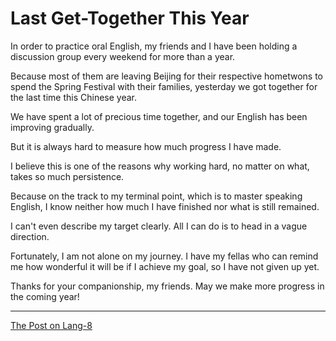 # Last Get-Together This Year

In order to practice oral English, my friends and I have been holding a discussion group every weekend for more than a year.

Because most of them are leaving Beijing for their respective hometwons to spend the Spring Festival with their families, yesterday we got together for the last time this Chinese year.

We have spent a lot of precious time together, and our English has been improving gradually.

But it is always hard to measure how much progress I have made.

I believe this is one of the reasons why working hard, no matter on what, takes so much persistence.

Because on the track to my terminal point, which is to master speaking English, I know neither how much I have finished nor what is still remained.

I can't even describe my target clearly. All I can do is to head in a vague direction.

Fortunately, I am not alone on my journey. I have my fellas who can remind me how wonderful it will be if I achieve my goal, so I have not given up yet.

Thanks for your companionship, my friends. May we make more progress in the coming year!

---

[The Post on Lang-8](http://lang-8.com/1358180/journals/37270739021453660191686760754577253833)
